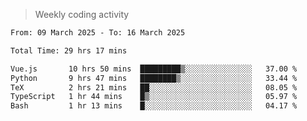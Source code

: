 > Weekly coding activity
<!--START_SECTION:waka-->

```txt
From: 09 March 2025 - To: 16 March 2025

Total Time: 29 hrs 17 mins

Vue.js       10 hrs 50 mins  █████████▒░░░░░░░░░░░░░░░   37.00 %
Python       9 hrs 47 mins   ████████▒░░░░░░░░░░░░░░░░   33.44 %
TeX          2 hrs 21 mins   ██░░░░░░░░░░░░░░░░░░░░░░░   08.05 %
TypeScript   1 hr 44 mins    █▒░░░░░░░░░░░░░░░░░░░░░░░   05.97 %
Bash         1 hr 13 mins    █░░░░░░░░░░░░░░░░░░░░░░░░   04.17 %
```

<!--END_SECTION:waka-->
